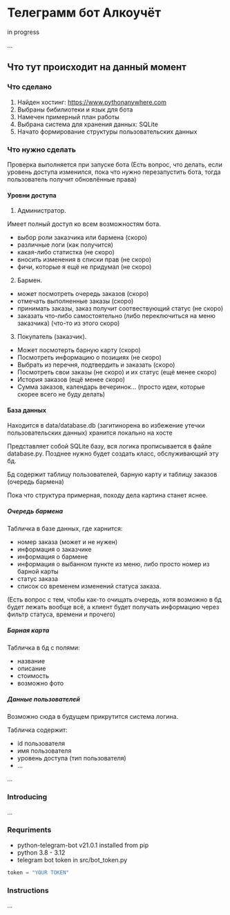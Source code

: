 # Телеграмм бот Алкоучёт

in progress

...

## Что тут происходит на данный момент

### Что сделано

1) Найден хостинг: <https://www.pythonanywhere.com>
2) Выбраны бибилиотеки и язык для бота
3) Намечен примерный план работы
4) Выбрана система для хранения данных: SQLite
5) Начато формирование структуры пользовательских данных

### Что нужно сделать

Проверка выполняется при запуске бота (Есть вопрос, что делать, если уровень доступа изменился, пока что нужно перезапустить бота, тогда пользователь получит обновлённые права)

#### Уровни доступа

1. Администратор.

Имеет полный доступ ко всем возможностям бота.

- выбор роли заказчика или бармена (скоро)
- различные логи (как получится)
- какая-либо статистка (не скоро)
- вносить изменения в списки прав (не скоро)
- фичи, которые я ещё не придумал (не скоро)

2. Бармен.

- может посмотреть очередь заказов (скоро)
- отмечать выполненные заказы (скоро)
- принимать заказы, заказ получит соотвествующий статус (не скоро)
- заказать что-либо самостоятельно (либо переключиться на меню заказчика) (что-то из этого скоро)

3. Покупатель (заказчик).

- Может посмотерть барную карту (скоро)
- Посмотреть информацию о позициях (не скоро)
- Выбрать из перечня, подтвердить и заказать (скоро)
- Посмотреть свои заказы (не скоро) и их статус (ещё менее скоро)
- История заказов (ещё менее скоро)
- Сумма заказов, календарь вечеринок... (просто идеи, которые скорее всего не буду делать)


#### База данных

Находится в data/database.db (загитинорена во избежение утечки пользовательских данных) хранится локально на хосте

Представляет собой SQLite базу, вся логика прописывается в файле database.py. Позднее нужно будет создать класс, обслуживающий эту бд.

Бд содержит таблицу пользователей, барную карту и таблицу заказов (очередь бармена)

Пока что структура примерная, походу дела картина станет яснее.

##### Очередь бармена

Табличка в базе данных, где харнится:

- номер заказа (может и не нужен)
- информация о заказчике 
- информация о бармене
- информация о выбанном пункте из меню, либо просто номер из барной карты
- статус заказа
- список со временем изменений статуса заказа.

(Есть вопрос с тем, чтобы как-то очищать очередь, хотя возможно в бд будет лежать вообще всё, а клиент будет получать информацию через фильтр статуса, времени и прочего)

##### Барная карта

Табличка в бд с полями:

- название
- описание
- стоимость
- возможно фото

##### Данные пользователей

Возможно сюда в будущем прикрутится система логина.

Табличка содержит:

- id пользователя
- имя пользователя
- уровень доступа (тип пользователя)
- ...

...

### Introducing

...

### Requriments

- python-telegram-bot v21.0.1 installed from pip
- python 3.8 - 3.12
- telegram bot token in src/bot_token.py

``` src/bot_token.py
token = "YOUR TOKEN"
```

### Instructions

...
